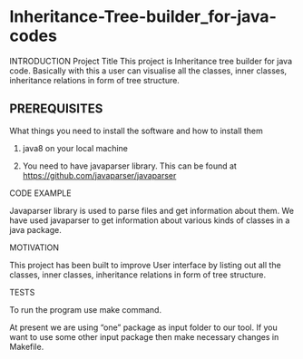 # Inheritance-Tree-builder_for-java-codes

INTRODUCTION
Project Title
This project is Inheritance tree builder for java code. Basically with this a user can visualise all the classes, inner classes, inheritance relations in form of tree structure.

PREREQUISITES
-------------------
What things you need to install the software and how to install them

1. java8 on your local machine

2. You need to have javaparser library. This can be found at https://github.com/javaparser/javaparser


CODE EXAMPLE

Javaparser library is used to parse files and get information about them. We have used javaparser to get information about various kinds of classes in a java package.


MOTIVATION

This project has been built to improve User interface by listing out all the classes, inner classes, inheritance relations in form of tree structure.


TESTS

To run the program use make command.

At present we are using “one” package as input folder to our tool. If you want to use some other input package then make necessary changes in Makefile.
